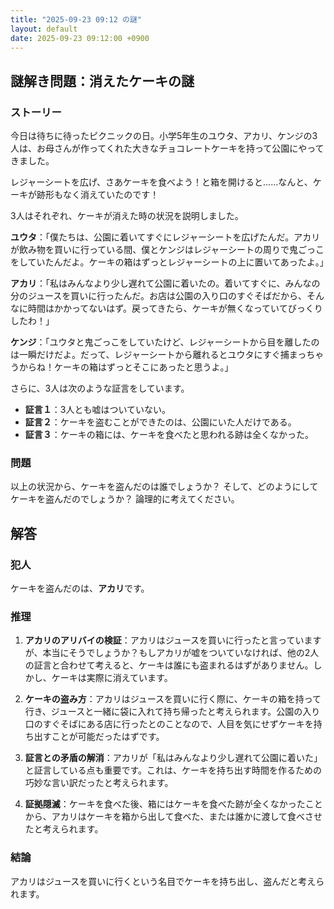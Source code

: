 ```yaml
---
title: "2025-09-23 09:12 の謎"
layout: default
date: 2025-09-23 09:12:00 +0900
---
```

## 謎解き問題：消えたケーキの謎

### ストーリー

今日は待ちに待ったピクニックの日。小学5年生のユウタ、アカリ、ケンジの3人は、お母さんが作ってくれた大きなチョコレートケーキを持って公園にやってきました。

レジャーシートを広げ、さあケーキを食べよう！と箱を開けると……なんと、ケーキが跡形もなく消えていたのです！

3人はそれぞれ、ケーキが消えた時の状況を説明しました。

**ユウタ**：「僕たちは、公園に着いてすぐにレジャーシートを広げたんだ。アカリが飲み物を買いに行っている間、僕とケンジはレジャーシートの周りで鬼ごっこをしていたんだよ。ケーキの箱はずっとレジャーシートの上に置いてあったよ。」

**アカリ**：「私はみんなより少し遅れて公園に着いたの。着いてすぐに、みんなの分のジュースを買いに行ったんだ。お店は公園の入り口のすぐそばだから、そんなに時間はかかってないはず。戻ってきたら、ケーキが無くなっていてびっくりしたわ！」

**ケンジ**：「ユウタと鬼ごっこをしていたけど、レジャーシートから目を離したのは一瞬だけだよ。だって、レジャーシートから離れるとユウタにすぐ捕まっちゃうからね！ケーキの箱はずっとそこにあったと思うよ。」

さらに、3人は次のような証言をしています。

*   **証言１**：3人とも嘘はついていない。
*   **証言２**：ケーキを盗むことができたのは、公園にいた人だけである。
*   **証言３**：ケーキの箱には、ケーキを食べたと思われる跡は全くなかった。

### 問題

以上の状況から、ケーキを盗んだのは誰でしょうか？ そして、どのようにしてケーキを盗んだのでしょうか？ 論理的に考えてください。

## 解答

### 犯人

ケーキを盗んだのは、**アカリ**です。

### 推理

1.  **アカリのアリバイの検証**：アカリはジュースを買いに行ったと言っていますが、本当にそうでしょうか？もしアカリが嘘をついていなければ、他の2人の証言と合わせて考えると、ケーキは誰にも盗まれるはずがありません。しかし、ケーキは実際に消えています。

2.  **ケーキの盗み方**：アカリはジュースを買いに行く際に、ケーキの箱を持って行き、ジュースと一緒に袋に入れて持ち帰ったと考えられます。公園の入り口のすぐそばにある店に行ったとのことなので、人目を気にせずケーキを持ち出すことが可能だったはずです。

3.  **証言との矛盾の解消**：アカリが「私はみんなより少し遅れて公園に着いた」と証言している点も重要です。これは、ケーキを持ち出す時間を作るための巧妙な言い訳だったと考えられます。

4.  **証拠隠滅**：ケーキを食べた後、箱にはケーキを食べた跡が全くなかったことから、アカリはケーキを箱から出して食べた、または誰かに渡して食べさせたと考えられます。

### 結論

アカリはジュースを買いに行くという名目でケーキを持ち出し、盗んだと考えられます。
